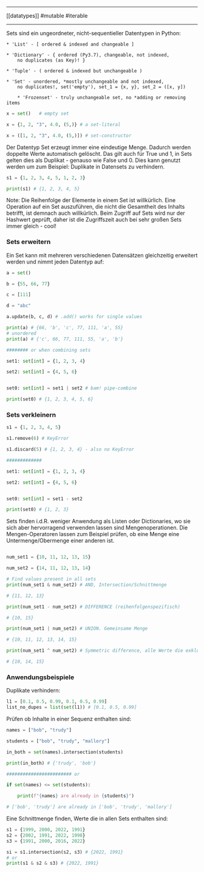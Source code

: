 ___
[[datatypes]]
#mutable
#iterable 
___
Sets sind ein ungeordneter, nicht-sequentieller Datentypen in Python:

	* 'List' - [ ordered & indexed and changeable ]
	
	* 'Dictionary' - { ordered (Py3.7), changeable, not indexed, 
	    no duplicates (as Key)! }
	
	* 'Tuple' - ( ordered & indexed but unchangeable )
	
	* 'Set' - unordered, *mostly unchangeable and not indexed, 
	    no duplicates!, set('empty'), set_1 = {x, y}, set_2 = ([x, y])
	
		* 'Frozenset' - truly unchangeable set, no *adding or removing items

```python
x = set()   # empty set

x = {1, 2, "3", 4.0, (5,)} # a set-literal

x = ([1, 2, "3", 4.0, (5,)]) # set-constructor
```

Der Datentyp Set erzeugt immer eine eindeutige Menge. Dadurch werden doppelte Werte automatisch gelöscht. Das gilt auch für True und 1, in Sets gelten dies als Duplikat - genauso wie False und 0. Dies kann genutzt werden um zum Beispiel: Duplikate in Datensets zu verhindern.

```python
s1 = {1, 2, 3, 4, 5, 1, 2, 3}

print(s1) # {1, 2, 3, 4, 5}
```

Note: Die Reihenfolge der Elemente in einem Set ist willkürlich. Eine Operation auf ein Set auszuführen, die nicht die Gesamtheit des Inhalts betrifft, ist demnach auch willkürlich. Beim Zugriff auf Sets wird nur der Hashwert geprüft, daher ist die Zugriffszeit auch bei sehr großen Sets immer gleich - cool!

### Sets erweitern
Ein Set kann mit mehreren verschiedenen Datensätzen gleichzeitig erweitert werden und nimmt jeden Datentyp auf:
```python
a = set()

b = {55, 66, 77}

c = [111]

d = "abc"

a.update(b, c, d) # .add() works for single values

print(a) # {66, 'b', 'c', 77, 111, 'a', 55}
# unordered
print(a) # {'c', 66, 77, 111, 55, 'a', 'b'}

######## or when combining sets

set1: set[int] = {1, 2, 3, 4}

set2: set[int] = {4, 5, 6}


set0: set[int] = set1 | set2 # bam! pipe-combine

print(set0) # {1, 2, 3, 4, 5, 6}
```

### Sets verkleinern
```python
s1 = {1, 2, 3, 4, 5}

s1.remove(6) # KeyError

s1.discard(5) # {1, 2, 3, 4} - also no KeyError

#############

set1: set[int] = {1, 2, 3, 4}

set2: set[int] = {4, 5, 6}


set0: set[int] = set1 - set2 

print(set0) # {1, 2, 3}
```

Sets finden i.d.R. weniger Anwendung als Listen oder Dictionaries, wo sie sich aber hervorragend verwenden lassen sind Mengenoperationen. Die Mengen-Operatoren lassen zum Beispiel prüfen, ob eine Menge eine Untermenge/Obermenge einer anderen ist. 
```python

num_set1 = {10, 11, 12, 13, 15}

num_set2 = {14, 11, 12, 13, 14}

# Find values present in all sets
print(num_set1 & num_set2) # AND, Intersection/Schnittmenge

# {11, 12, 13}

print(num_set1 - num_set2) # DIFFERENCE (reihenfolgenspezifisch)

# {10, 15}

print(num_set1 | num_set2) # UNION. Gemeinsame Menge

# {10, 11, 12, 13, 14, 15}

print(num_set1 ^ num_set2) # Symmetric difference, alle Werte die exklusiv für beide Mengen gegenüber der jeweils anderen sind (eindeutige Elemente)

# {10, 14, 15}

```
### Anwendungsbeispiele

Duplikate verhindern:
```python
l1 = [0.1, 0.5, 0.99, 0.1, 0.5, 0.99]
list_no_dupes = list(set(l1)) # [0.1, 0.5, 0.99]
```

Prüfen ob Inhalte in einer Sequenz enthalten sind:
```python
names = ["bob", "trudy"]

students = ["bob", "trudy", "mallory"]

in_both = set(names).intersection(students)

print(in_both) # {'trudy', 'bob'}

######################## or

if set(names) <= set(students):

    print(f"{names} are already in {students}")

# ['bob', 'trudy'] are already in ['bob', 'trudy', 'mallory']
```

Eine Schnittmenge finden, Werte die in allen Sets enthalten sind:
```python
s1 = {1999, 2000, 2022, 1991}
s2 = {2002, 1991, 2022, 1998}
s3 = {1991, 2000, 2016, 2022}

si = s1.intersection(s2, s3) # {2022, 1991}
# or
print(s1 & s2 & s3) # {2022, 1991}
```